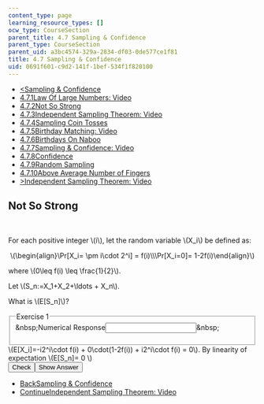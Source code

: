 ```yaml
---
content_type: page
learning_resource_types: []
ocw_type: CourseSection
parent_title: 4.7 Sampling & Confidence
parent_type: CourseSection
parent_uid: a3bc4574-329a-2834-df03-0de577ce1f81
title: 4.7 Sampling & Confidence
uid: 0691f601-c9d2-141f-1bef-534f1f820100
---
```

<ul class="navigation pagination"><li id="top_bck_btn"><a href='/courses/electrical-engineering-and-computer-science/6-042j-mathematics-for-computer-science-spring-2015/probability/tp14-1';><<span>Sampling &amp; Confidence</span></a></li><li id="flp_btn_1" ><a href='/courses/electrical-engineering-and-computer-science/6-042j-mathematics-for-computer-science-spring-2015/probability/tp14-1'>4.7.1<span>Law Of Large Numbers: Video</span></a></li><li id="flp_btn_2" class="button_selected"><a href='/courses/electrical-engineering-and-computer-science/6-042j-mathematics-for-computer-science-spring-2015/probability/tp14-1/vertical-84aa6f70d1c0'>4.7.2<span>Not So Strong</span></a></li><li id="flp_btn_3" ><a href='/courses/electrical-engineering-and-computer-science/6-042j-mathematics-for-computer-science-spring-2015/probability/tp14-1/vertical-872c5ec0974e'>4.7.3<span>Independent Sampling Theorem: Video</span></a></li><li id="flp_btn_4" ><a href='/courses/electrical-engineering-and-computer-science/6-042j-mathematics-for-computer-science-spring-2015/probability/tp14-1/vertical-b7cee8c0e19c'>4.7.4<span>Sampling Coin Tosses</span></a></li><li id="flp_btn_5" ><a href='/courses/electrical-engineering-and-computer-science/6-042j-mathematics-for-computer-science-spring-2015/probability/tp14-1/vertical-82840a0ba306'>4.7.5<span>Birthday Matching: Video</span></a></li><li id="flp_btn_6" ><a href='/courses/electrical-engineering-and-computer-science/6-042j-mathematics-for-computer-science-spring-2015/probability/tp14-1/vertical-20063bed5f4a'>4.7.6<span>Birthdays On Naboo</span></a></li><li id="flp_btn_7" ><a href='/courses/electrical-engineering-and-computer-science/6-042j-mathematics-for-computer-science-spring-2015/probability/tp14-1/vertical-83cee7032f8c'>4.7.7<span>Sampling &amp; Confidence: Video</span></a></li><li id="flp_btn_8" ><a href='/courses/electrical-engineering-and-computer-science/6-042j-mathematics-for-computer-science-spring-2015/probability/tp14-1/vertical-b6f0d030cb36'>4.7.8<span>Confidence</span></a></li><li id="flp_btn_9" ><a href='/courses/electrical-engineering-and-computer-science/6-042j-mathematics-for-computer-science-spring-2015/probability/tp14-1/vertical-0a9b074af4b4'>4.7.9<span>Random Sampling</span></a></li><li id="flp_btn_10" ><a href='/courses/electrical-engineering-and-computer-science/6-042j-mathematics-for-computer-science-spring-2015/probability/tp14-1/vertical-2f9ccec3fdf7'>4.7.10<span>Above Average Number of Fingers</span></a></li><li id="top_continue_btn"><a href='/courses/electrical-engineering-and-computer-science/6-042j-mathematics-for-computer-science-spring-2015/probability/tp14-1/vertical-872c5ec0974e';>><span>Independent Sampling Theorem: Video</span></a></li></ul><h2 class="subhead">Not So Strong</h2><div class="self_assessment">
<br display_name="Not So Strong" url_name="Not_So_Strong_0" />
<p display_name="Not So Strong" url_name="Not_So_Strong_1">For each positive integer \(i\), let the random variable \(X_i\) be defined as:</p>
<p display_name="Not So Strong" url_name="Not_So_Strong_2">
<center>\(\begin{align}\Pr[X_i= \pm i\cdot 2^i] = f(i)\\\Pr[X_i=0]= 1-2f(i)\end{align}\)</center>
</p>
<p display_name="Not So Strong" url_name="Not_So_Strong_3">where \(0\leq f(i) \leq \frac{1}{2}\).</p>
<p display_name="Not So Strong" url_name="Not_So_Strong_4">Let \(S_n:=X_1+X_2+\ldots + X_n\).</p>
<div id="Q1_div" class="problem_question"><p>What is \(E[S_n]\)?</p><fieldset><legend class="visually-hidden">Exercise 1</legend><div class="choice"><label id="Q1_label"><span id="Q1_aria_status" tabindex="-1" class="visually-hidden">&amp;nbsp;</span><span class="visually-hidden">Numerical Response</span><input type="text" id="Q1_input" value="" onkeypress="numericTypedOrDropDownSelected(1)" class="problem_text_input"><input type="hidden" id="Q1_ans" value="0"><input type="hidden" id="Q1_tolerance" value="0.0001"><span id="Q1_normal_status" class="nostatus" aria-hidden="true">&amp;nbsp;</span></label></div><p id="S1_ans" tabindex="-1" class="problem_answer"></p></fieldset></div><div id="S1_div" class="problem_solution" tabindex="-1">\(E[X_i]=-i2^i\cdot f(i) + 0\cdot(1-2f(i)) + i2^i\cdot f(i) = 0\). By linearity of expectation \(E[S_n]= 0 \)</div><div class="action"><button id="Q1_button" onclick="checkAnswer({1: 'numerical'})" class="problem_mo_button">Check</button><button id="Q1_button_show" onclick="showHideSolution({1: 'numerical'}, 1, [1])" class="problem_mo_button">Show Answer</button></div></div><ul class="navigation progress"><li id="bck_btn"><a href='/courses/electrical-engineering-and-computer-science/6-042j-mathematics-for-computer-science-spring-2015/probability/tp14-1';>Back<span>Sampling &amp; Confidence</span></a></li><li id="continue_btn"><a href='/courses/electrical-engineering-and-computer-science/6-042j-mathematics-for-computer-science-spring-2015/probability/tp14-1/vertical-872c5ec0974e';>Continue<span>Independent Sampling Theorem: Video</span></a></li></ul>